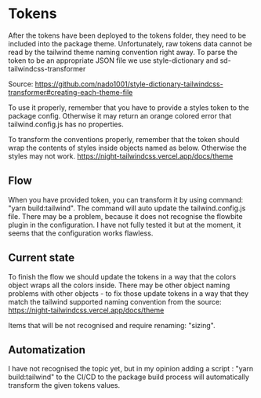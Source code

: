 # Tokens

After the tokens have been deployed to the tokens folder, they need to be included into the package theme.
Unfortunately, raw tokens data cannot be read by the tailwind theme naming convention right away.
To parse the token to be an appropriate JSON file we use style-dictionary and sd-tailwindcss-transformer

Source: https://github.com/nado1001/style-dictionary-tailwindcss-transformer#creating-each-theme-file

To use it properly, remember that you have to provide a styles token to the package config. Otherwise it may return an orange colored error that tailwind.config.js has no properties.

To transform the conventions properly, remember that the token should wrap the contents of styles inside objects named as below. Otherwise the styles may not  work.
https://night-tailwindcss.vercel.app/docs/theme

## Flow
When you have provided token, you can transform it by using command: "yarn build:tailwind". The command will auto update the tailwind.config.js file.
There may be a problem, because it does not recognise the flowbite plugin in the configuration. I have not fully tested it but at the moment, it seems that the configuration works flawless.

## Current state
To finish the flow we should update the tokens in a way that the colors object wraps all the colors inside.
There may be other object naming problems with other objects - to fix those update tokens in a way that they match the tailwind supported naming convention from the source: https://night-tailwindcss.vercel.app/docs/theme

Items that will be not recognised and require renaming: "sizing".

## Automatization
I have not recognised the topic yet, but in my opinion adding a script :  "yarn build:tailwind" to the CI/CD to the package build process will automatically transform the given tokens values.
